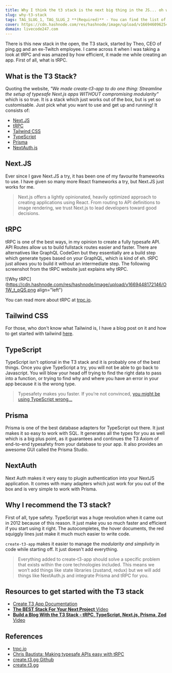 ```yaml
---
title: Why I think the t3 stack is the next big thing in the JS... oh wait... the TS ecosystem?
slug: why-t3-stack
tags: TAG_SLUG_1, TAG_SLUG_2 **(Required)** - You can find the list of tags here https://github.com/Hashnode/support/blob/main/misc/tags.json
cover: https://cdn.hashnode.com/res/hashnode/image/upload/v1669460962541/Vz2MyfxpW.png?auto=compress
domain: livecode247.com
---
```


There is this new stack in the open, the T3 stack, started by Theo, CEO of ping.gg and an ex-Twitch employee. I came across it when I was taking a look at tRPC and was amazed by how efficient, it made me while creating an app.
First of all, what is tRPC.

## What is the T3 Stack?

Quoting the website, _"We made create-t3-app to do one thing: Streamline the setup of typesafe Next.js apps WITHOUT compromising modularity"_ which is so true. It is a stack which just works out of the box, but is yet so customisable. Just pick what you want to use and get up and running! It consists of:

- [Next.JS](https://nextjs.org/)
- [tRPC](https://trpc.io)
- [Tailwind CSS](https://tailwindcss.com/)
- [TypeScript](https://www.typescriptlang.org/)
- [Prisma](https://prisma.io/)
- [NextAuth.js](https://next-auth.js.org/)

## Next.JS

Ever since I gave Next.JS a try, it has been one of my favourite frameworks to
use. I have given so many more React frameworks a try, but Next.JS just works
for me.

> Next.js offers a lightly opinionated, heavily optimized approach to creating applications using React. From routing to API definitions to image rendering, we trust Next.js to lead developers toward good decisions.

## tRPC

tRPC is one of the best ways, in my opinion to create a fully typesafe API. API Routes allow us to build fullstack routes easier and faster. There are alternatives like GraphQL CodeGen but they essentially are a build step which generate types based on your GraphQL, which is kind of eh. tRPC just allows you to build it without an intermediate step. The following screenshot from the tRPC website just explains why tRPC.

![Why tRPC](https://cdn.hashnode.com/res/hashnode/image/upload/v1669448172146/O1W_t_pQS.png align="left")

You can read more about tRPC at [trpc.io](https://trpc.io).

## Tailwind CSS

For those, who don't know what Tailwind is, I have a blog post on it and how to
get started with tailwind [here](https://livecode247.com/start-with-your-first-tailwind-css-project).

## TypeScript

TypeScript isn't optional in the T3 stack and it is probably one of the best
things. Once you give TypeScript a try, you will not be able to go back to
Javascript. You will blow your head off trying to find the right data to pass
into a function, or trying to find why and where you have an error in your app
because it is the wrong type.

> Typesafety makes you faster. If you’re not convinced, [you might be using TypeScript wrong…](https://www.youtube.com/watch?v=RmGHnYUqQ4k)

## Prisma

Prisma is one of the best database adapters for TypeScript out there. It just
makes it so easy to work with SQL. It generates all the types for you as well
which is a big plus point, as it guarantees and continues the T3 Axiom of
end-to-end typesafety from your database to your app.
It also provides an awesome GUI called the Prisma Studio.

## NextAuth

Next Auth makes it very easy to plugin authentication into your NextJS application. It comes with many adapters which just work for you out of the box and is very simple to work with Prisma.

## Why I recommend the T3 stack?

First of all, type safety. TypeScript was a huge revolution when it came out in 2012 because of this reason. It just make you so much faster and efficient if you start using it right. The autocompletes, the hover documents, the red squiggly lines just make it much much easier to write code.

`create-t3-app` makes it easier to manage the _modularity and simplivity_ in code while starting off. It just doesn't add everything.

> Everything added to create-t3-app should solve a specific problem that exists within the core technologies included. This means we won’t add things like state libraries (zustand, redux) but we will add things like NextAuth.js and integrate Prisma and tRPC for you.

## Resources to get started with the T3 stack

- [Create T3 App Documentation](https://create.t3.gg/en/introduction)
- [**The BEST Stack For Your Next Project** Video](https://www.youtube.com/watch?v=PbjHxIuHduU)
- [**Build a Blog With the T3 Stack - tRPC, TypeScript, Next.js, Prisma, Zod** Video](https://www.youtube.com/watch?v=syEWlxVFUrY)

## References

- [trpc.io](https://trpc.io/)
- [Chris Bautista: Making typesafe APIs easy with tRPC](https://www.youtube.com/watch?v=2LYM8gf184U)
- [create.t3.gg Github](https://github.com/t3-oss/create-t3-app)
- [create.t3.gg](https://create.t3.gg)
